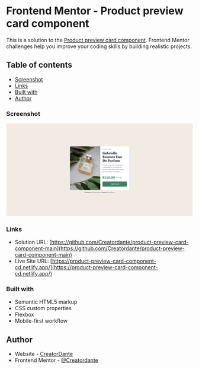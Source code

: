 # Frontend Mentor - Product preview card component

This is a solution to the [Product preview card component](https://www.frontendmentor.io/challenges/product-preview-card-component-GO7UmttRfa/hub). Frontend Mentor challenges help you improve your coding skills by building realistic projects.

## Table of contents

- [Screenshot](#screenshot)
- [Links](#links)
- [Built with](#built-with)
- [Author](#author)

### Screenshot

![](/design/screenshot.png)

### Links

- Solution URL: [https://github.com/Creatordante/product-preview-card-component-main](https://github.com/Creatordante/product-preview-card-component-main)
- Live Site URL: [https://product-preview-card-component-cd.netlify.app/](https://product-preview-card-component-cd.netlify.app/)

### Built with

- Semantic HTML5 markup
- CSS custom properties
- Flexbox
- Mobile-first workflow

## Author

- Website - [CreatorDante](https://github.com/Creatordante)
- Frontend Mentor - [@Creatordante](https://www.frontendmentor.io/profile/Creatordante)
